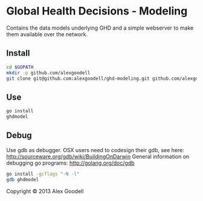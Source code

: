 # Global Health Decisions - Modeling

Contains the data models underlying GHD and a simple webserver to make them available over the network.

## Install

```bash
cd $GOPATH
mkdir -p github.com/alexgoodell
git clone git@github.com:alexgoodell/ghd-modeling.git github.com/alexgoodell/ghimodel
```

## Use

```bash
go install
ghdmodel
```

## Debug

Use gdb as debugger.
OSX users need to codesign their gdb, see here: http://sourceware.org/gdb/wiki/BuildingOnDarwin
General information on debugging go programs: http://golang.org/doc/gdb

```bash
go install -gcflags "-N -l"
gdb ghdmodel
```


Copyright © 2013 Alex Goodell